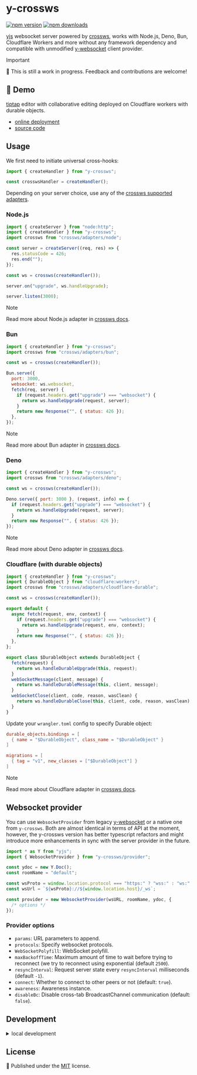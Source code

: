 # y-crossws

<!-- automd:badges color=yellow -->

[![npm version](https://img.shields.io/npm/v/y-crossws?color=yellow)](https://npmjs.com/package/y-crossws)
[![npm downloads](https://img.shields.io/npm/dm/y-crossws?color=yellow)](https://npm.chart.dev/y-crossws)

<!-- /automd -->

[yjs](https://docs.yjs.dev/) websocket server powered by [crossws](https://crossws.unjs.io/), works with Node.js, Deno, Bun, Cloudflare Workers and more without any framework dependency and compatible with unmodified [y-websocket](https://github.com/yjs/y-websocket) client provider.

> [!IMPORTANT]
> 🚧 This is still a work in progress. Feedback and contributions are welcome!

## 🍿 Demo

[tiptap](https://tiptap.dev/) editor with collaborative editing deployed on Cloudflare workers with durable objects.

- [online deployment](https://y-crossws.pi0.workers.dev/tiptap/)
- [source code](./playground/)

## Usage

We first need to initiate universal cross-hooks:

```js
import { createHandler } from "y-crossws";

const crosswsHandler = createHandler();
```

Depending on your server choice, use any of the [crossws supported adapters](https://crossws.unjs.io/adapters).

### Node.js

```js
import { createServer } from "node:http";
import { createHandler } from "y-crossws";
import crossws from "crossws/adapters/node";

const server = createServer((req, res) => {
  res.statusCode = 426;
  res.end("");
});

const ws = crossws(createHandler());

server.on("upgrade", ws.handleUpgrade);

server.listen(3000);
```

> [!NOTE]
> Read more about Node.js adapter in [crossws docs](https://crossws.unjs.io/adapters/node).

### Bun

```js
import { createHandler } from "y-crossws";
import crossws from "crossws/adapters/bun";

const ws = crossws(createHandler());

Bun.serve({
  port: 3000,
  websocket: ws.websocket,
  fetch(req, server) {
    if (request.headers.get("upgrade") === "websocket") {
      return ws.handleUpgrade(request, server);
    }
    return new Response("", { status: 426 });
  },
});
```

> [!NOTE]
> Read more about Bun adapter in [crossws docs](https://crossws.unjs.io/adapters/bun).

### Deno

```js
import { createHandler } from "y-crossws";
import crossws from "crossws/adapters/deno";

const ws = crossws(createHandler());

Deno.serve({ port: 3000 }, (request, info) => {
  if (request.headers.get("upgrade") === "websocket") {
    return ws.handleUpgrade(request, server);
  }
  return new Response("", { status: 426 });
});
```

> [!NOTE]
> Read more about Deno adapter in [crossws docs](https://crossws.unjs.io/adapters/deno).

### Cloudflare (with durable objects)

```js
import { createHandler } from "y-crossws";
import { DurableObject } from "cloudflare:workers";
import crossws from "crossws/adapters/cloudflare-durable";

const ws = crossws(createHandler());

export default {
  async fetch(request, env, context) {
    if (request.headers.get("upgrade") === "websocket") {
      return ws.handleUpgrade(request, env, context);
    }
    return new Response("", { status: 426 });
  },
};

export class $DurableObject extends DurableObject {
  fetch(request) {
    return ws.handleDurableUpgrade(this, request);
  }
  webSocketMessage(client, message) {
    return ws.handleDurableMessage(this, client, message);
  }
  webSocketClose(client, code, reason, wasClean) {
    return ws.handleDurableClose(this, client, code, reason, wasClean);
  }
}
```

Update your `wrangler.toml` config to specify Durable object:

```toml
durable_objects.bindings = [
  { name = "$DurableObject", class_name = "$DurableObject" }
]

migrations = [
  { tag = "v1", new_classes = ["$DurableObject"] }
]
```

> [!NOTE]
> Read more about Cloudflare adapter in [crossws docs](https://crossws.unjs.io/adapters/cloudflare#durable-objects).

## Websocket provider

You can use `WebsocketProvider` from legacy [y-websocket](https://github.com/yjs/y-websocket) or a native one from `y-crossws`. Both are almost identical in terms of API at the moment, however, the y-crossws version has better typescript refactors and might introduce more enhancements in sync with the server provider in the future.

```js
import * as Y from "yjs";
import { WebsocketProvider } from "y-crossws/provider";

const ydoc = new Y.Doc();
const roomName = "default";

const wsProto = window.location.protocol === "https:" ? "wss:" : "ws:";
const wsUrl = `${wsProto}://${window.location.host}/_ws`;

const provider = new WebsocketProvider(wsURL, roomName, ydoc, {
  /* options */
});
```

### Provider options

- `params`: URL parameters to append.
- `protocols`: Specify websocket protocols.
- `WebSocketPolyfill`: WebSocket polyfill.
- `maxBackoffTime`: Maximum amount of time to wait before trying to reconnect (we try to reconnect using exponential (default `2500`).
- `resyncInterval`: Request server state every `resyncInterval` milliseconds (default `-1`).
- `connect`: Whether to connect to other peers or not (default: `true`).
- `awareness`: Awareness instance.
- `disableBc`: Disable cross-tab BroadcastChannel communication (default: `false`).

## Development

<details>

<summary>local development</summary>

- Clone this repository
- Install the latest LTS version of [Node.js](https://nodejs.org/en/)
- Enable [Corepack](https://github.com/nodejs/corepack) using `corepack enable`
- Install dependencies using `pnpm install`
- Build in stub mode using `pnpm build --stub`
- Run playgrounds with `pnpm dev:*` commands.

</details>

## License

💛 Published under the [MIT](https://github.com/pi0/y-crossws/blob/main/LICENSE) license.
